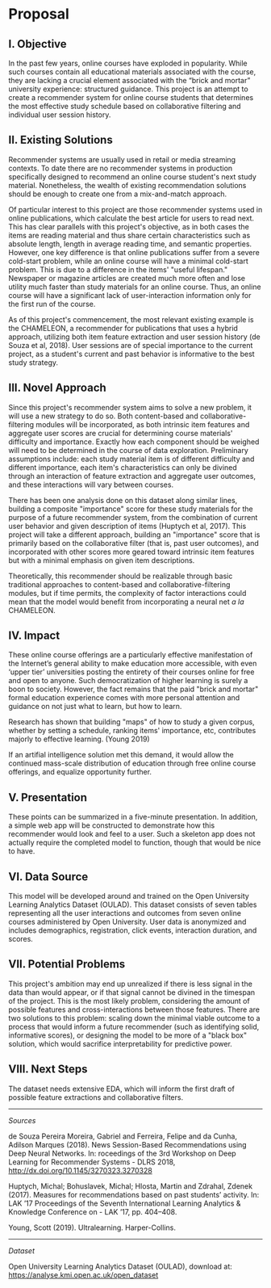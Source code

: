 Proposal
===========

I. Objective
---------
In the past few years, online courses have exploded in popularity. While such courses contain all educational materials associated with the course, they are lacking a crucial element associated with the “brick and mortar” university experience: structured guidance. This project is an attempt to create a recommender system for online course students that determines the most effective study schedule based on collaborative filtering and individual user session history.

II. Existing Solutions
----------
Recommender systems are usually used in retail or media streaming contexts. To date there are no recommender systems in production specifically designed to recommend an online course student's next study material. Nonetheless, the wealth of existing recommendation solutions should be enough to create one from a mix-and-match approach.

Of particular interest to this project are those recommender systems used in online publications, which calculate the best article for users to read next. This has clear parallels with this project's objective, as in both cases the items are reading material and thus share certain characteristics such as absolute length, length in average reading time, and semantic properties. However, one key difference is that online publications suffer from a severe cold-start problem, while an online course will have a minimal cold-start problem. This is due to a difference in the items' "useful lifespan." Newspaper or magazine articles are created much more often and lose utility much faster than study materials for an online course. Thus, an online course will have a significant lack of user-interaction information only for the first run of the course.

As of this project's commencement, the most relevant existing example is the CHAMELEON, a recommender for publications that uses a hybrid approach, utilizing both item feature extraction and user session history (de Souza et al, 2018). User sessions are of special importance to the current project, as a student's current and past behavior is informative to the best study strategy.

III. Novel Approach
------------
Since this project's recommender system aims to solve a new problem, it will use a new strategy to do so. Both content-based and collaborative-filtering modules will be incorporated, as both intrinsic item features and aggregate user scores are crucial for determining course materials' difficulty and importance. Exactly how each component should be weighed will need to be determined in the course of data exploration. Preliminary assumptions include: each study material item is of different difficulty and different importance, each item's characteristics can only be divined through an interaction of feature extraction and aggregate user outcomes, and these interactions will vary between courses.

There has been one analysis done on this dataset along similar lines, building a composite "importance" score for these study materials for the purpose of a future recommender system, from the combination of current user behavior and given description of items (Huptych et al, 2017). This project will take a different approach, building an "importance" score that is primarily based on the collaborative filter (that is, past user outcomes), and incorporated with other scores more geared toward intrinsic item features but with a minimal emphasis on given item descriptions.

Theoretically, this recommender should be realizable through basic traditional approaches to content-based and collaborative-filtering modules, but if time permits, the complexity of factor interactions could mean that the model would benefit from incorporating a neural net *a la* CHAMELEON.

IV. Impact
------------
These online course offerings are a particularly effective manifestation of the Internet’s general ability to make education more accessible, with even ‘upper tier’ universities posting the entirety of their courses online for free and open to anyone. Such democratization of higher learning is surely a boon to society. However, the fact remains that the paid "brick and mortar" formal education experience comes with more personal attention and guidance on not just what to learn, but how to learn.

Research has shown that building "maps" of how to study a given corpus, whether by setting a schedule, ranking items' importance, etc, contributes majorly to effective learning. (Young 2019)

If an artifial intelligence solution met this demand, it would allow the continued mass-scale distribution of education through free online course offerings, and equalize opportunity further.

V. Presentation
-----------
These points can be summarized in a five-minute presentation. In addition, a simple web app will be constructed to demonstrate how this recommender would look and feel to a user. Such a skeleton app does not actually require the completed model to function, though that would be nice to have.

VI. Data Source
-----------
This model will be developed around and trained on the Open University Learning Analytics Dataset (OULAD). This dataset consists of seven tables representing all the user interactions and outcomes from seven online courses administered by Open University. User data is anonymized and includes demographics, registration, click events, interaction duration, and scores.

VII. Potential Problems
------------
This project's ambition may end up unrealized if there is less signal in the data than would appear, or if that signal cannot be divined in the timespan of the project. This is the most likely problem, considering the amount of possible features and cross-interactions between those features. There are two solutions to this problem: scaling down the minimal viable outcome to a process that would inform a future recommender (such as identifying solid, informative scores), or designing the model to be more of a "black box" solution, which would sacrifice interpretability for predictive power.

VIII. Next Steps
------------
The dataset needs extensive EDA, which will inform the first draft of possible feature extractions and collaborative filters. 


-------------
*Sources*

de Souza Pereira Moreira, Gabriel and Ferreira, Felipe and da Cunha, Adilson Marques (2018). News Session-Based Recommendations using Deep Neural Networks. In: roceedings of the 3rd Workshop on Deep Learning for Recommender Systems - DLRS 2018, http://dx.doi.org/10.1145/3270323.3270328

Huptych, Michal; Bohuslavek, Michal; Hlosta, Martin and Zdrahal, Zdenek (2017). Measures for recommendations
based on past students’ activity. In: LAK ’17 Proceedings of the Seventh International Learning Analytics & Knowledge
Conference on - LAK ’17, pp. 404–408.

Young, Scott (2019). Ultralearning. Harper-Collins.

-------------
*Dataset*

Open University Learning Analytics Dataset (OULAD), download at: https://analyse.kmi.open.ac.uk/open_dataset